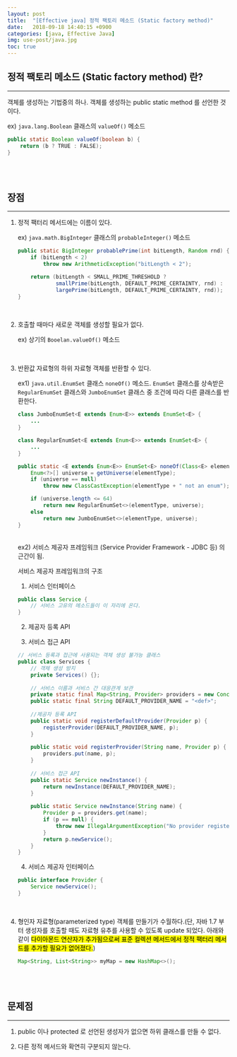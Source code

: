 ```yaml
---
layout: post
title:  "[Effective java] 정적 팩토리 메소드 (Static factory method)"
date:   2018-09-18 14:40:15 +0900
categories: [java, Effective Java]
img: use-post/java.jpg
toc: true
---
```

## 정적 팩토리 메소드 (Static factory method) 란?
***
객체를 생성하는 기법중의 하나. 객체를 생성하는 public static method 를 선언한 것이다.

ex) `java.lang.Boolean` 클래스의 `valueOf()` 메소드
```java
public static Boolean valueOf(boolean b) {
    return (b ? TRUE : FALSE);
}
```


<br/><br/>
## 장점
***
1. 정적 팩터리 메서드에는 이름이 있다.
    
    ex) `java.math.BigInteger` 클래스의 `probableInteger()` 메소드
    
    ```java
    public static BigInteger probablePrime(int bitLength, Random rnd) {
        if (bitLength < 2)
            throw new ArithmeticException("bitLength < 2");
    
        return (bitLength < SMALL_PRIME_THRESHOLD ?
                smallPrime(bitLength, DEFAULT_PRIME_CERTAINTY, rnd) :
                largePrime(bitLength, DEFAULT_PRIME_CERTAINTY, rnd));
    }
    ```
    <br/>

2. 호출할 때마다 새로운 객체를 생성할 필요가 없다.

    ex) 상기의 `Booelan.valueOf()` 메소드
    
    <br/>


3. 반환값 자료형의 하위 자료형 객체를 반환할 수 있다.

    ex1) `java.util.EnumSet` 클래스 `noneOf()` 메소드. `EnumSet` 클래스를 상속받은 `RegularEnumSet` 클래스와 `JumboEnumSet` 클래스 중 조건에 따라 다른 클래스를 반환한다. 
    
    ```java
    class JumboEnumSet<E extends Enum<E>> extends EnumSet<E> {
        ...
    }
    ```
    ```java
    class RegularEnumSet<E extends Enum<E>> extends EnumSet<E> {
        ...
    }
    ```
    ```java
    public static <E extends Enum<E>> EnumSet<E> noneOf(Class<E> elementType) {
        Enum<?>[] universe = getUniverse(elementType);
        if (universe == null)
            throw new ClassCastException(elementType + " not an enum");
    
        if (universe.length <= 64)
            return new RegularEnumSet<>(elementType, universe);
        else
            return new JumboEnumSet<>(elementType, universe);
    }
    ```
    <br/>
    ex2) 서비스 제공자 프레임워크 (Service Provider Framework - JDBC 등) 의 근간이 됨.
    
    서비스 제공자 프레임워크의 구조
    
    1) 서비스 인터페이스
    ```java
    public class Service {
        // 서비스 고유의 메소드들이 이 자리에 온다.
    }
    ```
    2) 제공자 등록 API
    
    3) 서비스 접근 API
    ```java
    // 서비스 등록과 접근에 사용되는 객체 생성 불가능 클래스
    public class Services {
        // 객체 생성 방지
        private Services() {};
        
        // 서비스 이름과 서비스 간 대응관계 보관
        private static final Map<String, Provider> providers = new ConcurrentHashMap<>();
        public static final String DEFAULT_PROVIDER_NAME = "<def>";
        
        //제공자 등록 API
        public static void registerDefaultProvider(Provider p) {
            registerProvider(DEFAULT_PROVIDER_NAME, p);
        }
        
        public static void registerProvider(String name, Provider p) {
            providers.put(name, p);
        }
        
        // 서비스 접근 API
        public static Service newInstance() {
            return newInstance(DEFAULT_PROVIDER_NAME);
        }
        
        public static Service newInstance(String name) {
            Provider p = providers.get(name);
            if (p == null) {
                throw new IllegalArgumentException("No provider registered with name: " + name);
            }
            return p.newService();
        }
    }
    ```
    4) 서비스 제공자 인터페이스
    ```java
    public interface Provider {
        Service newService();
    }
    ```
<br/>

4. 형인자 자료형(parameterized type) 객체를 만들기가 수월하다.(단, 자바 1.7 부터 생성자를 호출할 때도 자료형 유추를 사용할 수 있도록 update 되었다. 아래와 같이 <mark>다이아몬드 연산자가 추가됨으로써 표준 컬렉션 메서드에서 정적 팩터리 메서드를 추가할 필요가 없어졌다.</mark>)
    ```java
    Map<String, List<String>> myMap = new HashMap<>();
    ```

<br/><br/>
## 문제점
***
1. public 이나 protected 로 선언된 생성자가 없으면 하위 클래스를 만들 수 없다.

2. 다른 정적 메서드와 확연히 구분되지 않는다.
